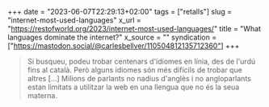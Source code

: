 +++
date = "2023-06-07T22:29:13+02:00"
tags = ["retalls"]
slug = "internet-most-used-languages"
x_url = "https://restofworld.org/2023/internet-most-used-languages/"
title = "What languages dominate the internet?"
x_source = ""
syndication = ["https://mastodon.social/@carlesbellver/110504812135712360"]
+++

> Si busqueu, podeu trobar centenars d'idiomes en línia, des de l'urdú fins al català. Però alguns idiomes són més difícils de trobar que altres […] Milions de parlants no nadius d'anglès i no angloparlants estan limitats a utilitzar la web en una llengua que no és la seua materna.